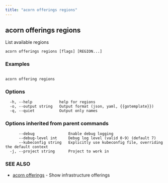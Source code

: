 ```yaml
---
title: "acorn offerings regions"
---
```

## acorn offerings regions

List available regions

```
acorn offerings regions [flags] [REGION...]
```

### Examples

```

acorn offering regions
```

### Options

```
  -h, --help            help for regions
  -o, --output string   Output format (json, yaml, {{gotemplate}})
  -q, --quiet           Output only names
```

### Options inherited from parent commands

```
      --debug               Enable debug logging
      --debug-level int     Debug log level (valid 0-9) (default 7)
      --kubeconfig string   Explicitly use kubeconfig file, overriding the default context
  -j, --project string      Project to work in
```

### SEE ALSO

* [acorn offerings](acorn_offerings.md)	 - Show infrastructure offerings


